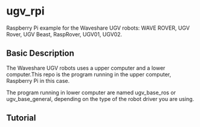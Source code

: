 # ugv_rpi
Raspberry Pi example for the Waveshare UGV robots: WAVE ROVER, UGV Rover, UGV Beast, RaspRover, UGV01, UGV02.

## Basic Description

The Waveshare UGV robots uses a upper computer and a lower computer.This repo is the program running in the upper computer, Raspberry Pi in this case.

The program running in lower computer are named ugv_base_ros or ugv_base_general, depending on the type of the robot driver you are using.

## Tutorial